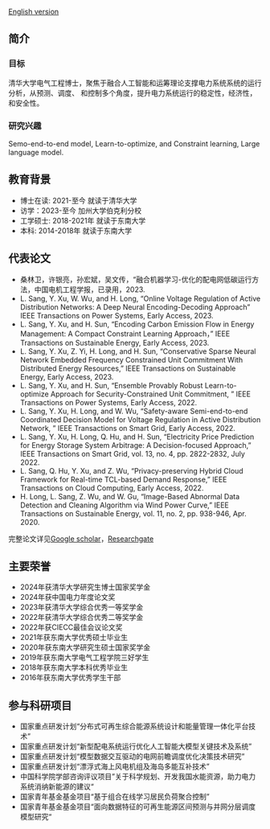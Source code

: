 [English version](https://sites.google.com/view/sanglinwei)

## 简介

### 目标

清华大学电气工程博士，聚焦于融合人工智能和运筹理论支撑电力系统系统的运行分析，从预测、调度、 和控制多个角度，提升电力系统运行的稳定性，经济性，和安全性。

### 研究兴趣

Semo-end-to-end model, Learn-to-optimize, and Constraint learning, Large language model.

## 教育背景
- 博士在读: 2021-至今 就读于清华大学
- 访学：2023-至今 加州大学伯克利分校
- 工学硕士: 2018-2021年 就读于东南大学
- 本科: 2014-2018年 就读于东南大学

## 代表论文
- 桑林卫，许银亮，孙宏斌，吴文传，“融合机器学习-优化的配电网低碳运行方法，中国电机工程学报，已录用，2023.
- L. Sang, Y. Xu, W. Wu, and H. Long, “Online Voltage Regulation of Active Distribution Networks: A Deep Neural Encoding-Decoding Approach” IEEE Transactions on Power Systems, Early Access, 2023.
- L. Sang, Y. Xu, and H. Sun, “Encoding Carbon Emission Flow in Energy Management: A Compact Constraint Learning Approach，” IEEE Transactions on Sustainable Energy, Early Access, 2023.
- L. Sang, Y. Xu, Z. Yi, H. Long, and H. Sun, “Conservative Sparse Neural Network Embedded Frequency Constrained Unit Commitment With Distributed Energy Resources,”  IEEE Transactions on Sustainable Energy, Early Access, 2023.
- L. Sang, Y. Xu, and H. Sun, “Ensemble Provably Robust Learn-to-optimize Approach for Security-Constrained Unit Commitment, ” IEEE Transactions on Power Systems, Early Access, 2022.
- L. Sang, Y. Xu, H. Long, and W. Wu, “Safety-aware Semi-end-to-end Coordinated Decision Model for Voltage Regulation in Active Distribution Network, ” IEEE Transactions on Smart Grid, Early Access, 2022.
- L. Sang, Y. Xu, H. Long, Q. Hu, and H. Sun, “Electricity Price Prediction for Energy Storage System Arbitrage: A Decision-focused Approach,” IEEE Transactions on Smart Grid, vol. 13, no. 4, pp. 2822-2832, July 2022.
- L. Sang, Q. Hu, Y. Xu, and Z. Wu, “Privacy-preserving Hybrid Cloud Framework for Real-time TCL-based Demand Response,” IEEE Transactions on Cloud Computing, Early Access, 2022. 
- H. Long, L. Sang, Z. Wu, and W. Gu, “Image-Based Abnormal Data Detection and Cleaning Algorithm via Wind Power Curve,” IEEE Transactions on Sustainable Energy, vol. 11, no. 2, pp. 938-946, Apr. 2020.

完整论文详见[Google scholar](https://scholar.google.com/citations?user=y53XzOAAAAAJ&hl=en)，[Researchgate](https://www.researchgate.net/profile/Linwei-Sang)

## 主要荣誉
- 2024年获清华大学研究生博士国家奖学金
- 2024年获中国电力年度论文奖
- 2023年获清华大学综合优秀一等奖学金
- 2022年获清华大学综合优秀二等奖学金
- 2022年获CIECC最佳会议论文奖
- 2021年获东南大学优秀硕士毕业生
- 2020年获东南大学研究生硕士国家奖学金
- 2019年获东南大学电气工程学院三好学生
- 2018年获东南大学本科优秀毕业生
- 2016年获东南大学优秀学生干部

## 参与科研项目
- 国家重点研发计划“分布式可再生综合能源系统设计和能量管理一体化平台技术”
- 国家重点研发计划“新型配电系统运行优化人工智能大模型关键技术及系统”
- 国家重点研发计划“模型数据交互驱动的电网前瞻调度优化决策技术研究”
- 国家重点研发计划“漂浮式海上风电机组及海岛多能互补技术”
- 中国科学院学部咨询评议项目”关于科学规划、开发我国水能资源，助力电力系统消纳新能源的建议“
- 国家青年基金基金项目“基于组合在线学习居民负荷聚合控制”
- 国家青年基金基金项目“面向数据特征的可再生能源区间预测与并网分层调度模型研究“

